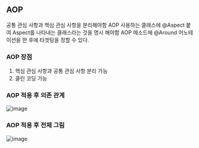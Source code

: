 ## AOP
공통 관심 사항과 핵심 관심 사항을 분리해야함
AOP 사용하는 클래스에 @Aspect 붙여 Aspect를 나타내는 클래스라는 것을 명시 해야함
AOP 메소드에 @Around 어노테이션을 한 후에 타겟팅을 정할 수 있다.

### AOP 장점 
1. 핵심 관심 사항과 공통 관심 사항 분리 가능
2. 클린 코딩 가능
 
 
### AOP 적용 후 의존 관계 
![image](https://user-images.githubusercontent.com/59104703/163541924-b13f2c62-90fe-4cc1-b344-09625f074357.png)

### AOP 적용 후 전체 그림
![image](https://user-images.githubusercontent.com/59104703/163542029-31f87792-22a4-454c-9643-3889c02388be.png)

